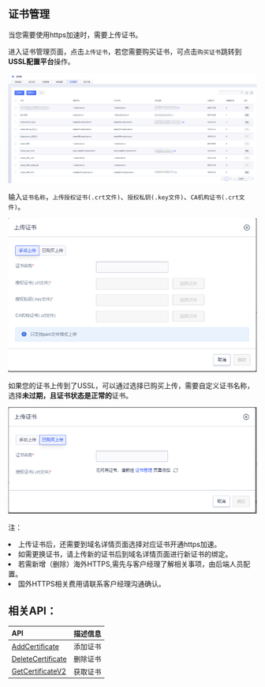 ## 证书管理

当您需要使用https加速时，需要上传证书。

进入证书管理页面，点击<code>上传证书</code>，若您需要购买证书，可点击<code>购买证书</code>跳转到<strong>USSL配置平台</strong>操作。

![2022-UCDN证书管理列表](/images/2022-UCDN证书管理列表.png)

输入<code>证书名称</code>，<code>上传授权证书(.crt文件)</code>、<code>授权私钥(.key文件)</code>、<code>CA机构证书(.crt文件)</code>。

![2022-UCDN证书上传-1](/images/2022-UCDN证书上传-1.png)

如果您的证书上传到了USSL，可以通过选择已购买上传，需要自定义证书名称，选择<strong>未过期，且证书状态是正常的</strong>证书。

![2022-UCDN证书上传-2](/images/2022-UCDN证书上传-2.png)

注：

<li /> 上传证书后，还需要到域名详情页面选择对应证书开通https加速。

<li /> 如需更换证书，请上传新的证书后到域名详情页面进行新证书的绑定。

<li /> 若需新增（删除）海外HTTPS,需先与客户经理了解相关事项，由后端人员配置。
 
<li /> 国外HTTPS相关费用请联系客户经理沟通确认。

## 相关API：

| API | 描述信息 |
|:---|:---|
|[AddCertificate](api/ucdn-api/add_certificate)|添加证书|
|[DeleteCertificate](api/ucdn-api/delete_certificate)|删除证书|
|[GetCertificateV2](api/ucdn-api/get_certificate_v2)|获取证书|
